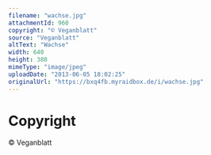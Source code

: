 ```yaml
---
filename: "wachse.jpg"
attachmentId: 960
copyright: "© Veganblatt"
source: "Veganblatt"
altText: "Wachse"
width: 640
height: 380
mimeType: "image/jpeg"
uploadDate: "2013-06-05 18:02:25"
originalUrl: "https://bxq4fb.myraidbox.de/i/wachse.jpg"
---
```


# Copyright

© Veganblatt
